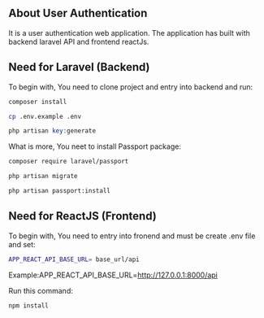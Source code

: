 

## About User Authentication

It is a user authentication web application. The application has built with backend laravel API and frontend reactJs.

## Need for Laravel (Backend)

To begin with, You need to clone project and entry into backend and run:
```sh
composer install
```

```sh
cp .env.example .env
```
```php
php artisan key:generate
```

What is more, You neet to install Passport package:
```sh
composer require laravel/passport
```
```sh
php artisan migrate
```
```sh
php artisan passport:install
```

## Need for ReactJS (Frontend)

To begin with, You need to entry into fronend and must be create .env file and set:
```sh
APP_REACT_API_BASE_URL= base_url/api
```
Example:APP_REACT_API_BASE_URL=http://127.0.0.1:8000/api

Run this command:
```sh
npm install
```
